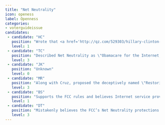 ```yaml
---
title: "Net Neutrality"
icon: openess
label: Openness
categories:
- voterguideissue
candidates:
 - candidate: "HC"
   position: "Wrote that <a href='http://qz.com/529303/hillary-clinton-being-pro-business-doesnt-mean-hanging-consumers-out-to-dry/' target='_blank'>enforcing strong Net Neutrality rules</a> will \"enable startups to challenge the status quo, and allow small businesses to thrive.\""
   level: 1
 - candidate: "TC"
   position: "Described Net Neutrality as \"Obamacare for the Internet,\" adding that overturning the FCC’s open Internet rules would be one of his earliest actions as president."
   level: 3
 - candidate: "JK"
   position: "Unknown"
   level: 0
 - candidate: "MR"
   position: "Along with Cruz, proposed the deceptively named \"Restoring Internet Freedom Act,\" which would reverse the Net Neutrality order and prohibit the FCC from passing similar rules. "
   level: 3
 - candidate: "BS"
   position: "Supports the FCC rules and believes Internet service providers should treat all data equally instead of prioritizing some customers' sites or services over others."
   level: 1
 - candidate: "DT"
   position: "Mistakenly believes the FCC’s Net Neutrality protections are an \"attack on the Internet\" that would \"target conservative media.\""
   level: 3
---
```

